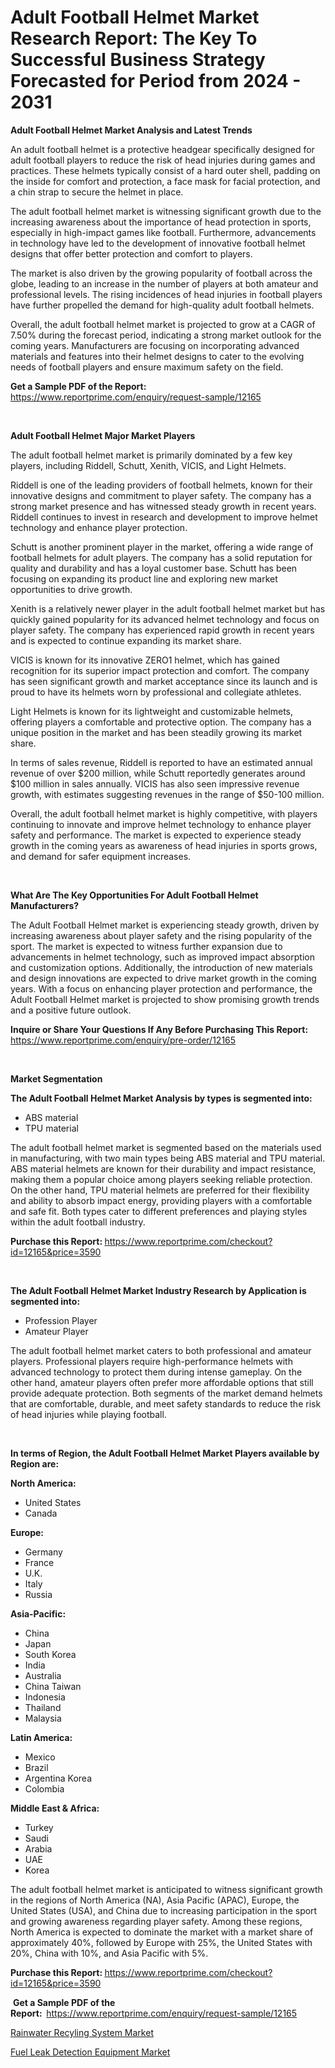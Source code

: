 <p><h1>Adult Football Helmet Market Research Report: The Key To Successful Business Strategy Forecasted for Period from 2024 - 2031</h1></p><p><strong>Adult Football Helmet Market Analysis and Latest Trends</strong></p>
<p><p>An adult football helmet is a protective headgear specifically designed for adult football players to reduce the risk of head injuries during games and practices. These helmets typically consist of a hard outer shell, padding on the inside for comfort and protection, a face mask for facial protection, and a chin strap to secure the helmet in place.</p><p>The adult football helmet market is witnessing significant growth due to the increasing awareness about the importance of head protection in sports, especially in high-impact games like football. Furthermore, advancements in technology have led to the development of innovative football helmet designs that offer better protection and comfort to players.</p><p>The market is also driven by the growing popularity of football across the globe, leading to an increase in the number of players at both amateur and professional levels. The rising incidences of head injuries in football players have further propelled the demand for high-quality adult football helmets.</p><p>Overall, the adult football helmet market is projected to grow at a CAGR of 7.50% during the forecast period, indicating a strong market outlook for the coming years. Manufacturers are focusing on incorporating advanced materials and features into their helmet designs to cater to the evolving needs of football players and ensure maximum safety on the field.</p></p>
<p><strong>Get a Sample PDF of the Report:&nbsp;</strong> <a href="https://www.reportprime.com/enquiry/request-sample/12165">https://www.reportprime.com/enquiry/request-sample/12165</a></p>
<p>&nbsp;</p>
<p><strong>Adult Football Helmet Major Market Players</strong></p>
<p><p>The adult football helmet market is primarily dominated by a few key players, including Riddell, Schutt, Xenith, VICIS, and Light Helmets. </p><p>Riddell is one of the leading providers of football helmets, known for their innovative designs and commitment to player safety. The company has a strong market presence and has witnessed steady growth in recent years. Riddell continues to invest in research and development to improve helmet technology and enhance player protection.</p><p>Schutt is another prominent player in the market, offering a wide range of football helmets for adult players. The company has a solid reputation for quality and durability and has a loyal customer base. Schutt has been focusing on expanding its product line and exploring new market opportunities to drive growth.</p><p>Xenith is a relatively newer player in the adult football helmet market but has quickly gained popularity for its advanced helmet technology and focus on player safety. The company has experienced rapid growth in recent years and is expected to continue expanding its market share.</p><p>VICIS is known for its innovative ZERO1 helmet, which has gained recognition for its superior impact protection and comfort. The company has seen significant growth and market acceptance since its launch and is proud to have its helmets worn by professional and collegiate athletes.</p><p>Light Helmets is known for its lightweight and customizable helmets, offering players a comfortable and protective option. The company has a unique position in the market and has been steadily growing its market share.</p><p>In terms of sales revenue, Riddell is reported to have an estimated annual revenue of over $200 million, while Schutt reportedly generates around $100 million in sales annually. VICIS has also seen impressive revenue growth, with estimates suggesting revenues in the range of $50-100 million.</p><p>Overall, the adult football helmet market is highly competitive, with players continuing to innovate and improve helmet technology to enhance player safety and performance. The market is expected to experience steady growth in the coming years as awareness of head injuries in sports grows, and demand for safer equipment increases.</p></p>
<p>&nbsp;</p>
<p><strong>What Are The Key Opportunities For Adult Football Helmet Manufacturers?</strong></p>
<p><p>The Adult Football Helmet market is experiencing steady growth, driven by increasing awareness about player safety and the rising popularity of the sport. The market is expected to witness further expansion due to advancements in helmet technology, such as improved impact absorption and customization options. Additionally, the introduction of new materials and design innovations are expected to drive market growth in the coming years. With a focus on enhancing player protection and performance, the Adult Football Helmet market is projected to show promising growth trends and a positive future outlook.</p></p>
<p><strong>Inquire or Share Your Questions If Any Before Purchasing This Report:</strong> <a href="https://www.reportprime.com/enquiry/pre-order/12165">https://www.reportprime.com/enquiry/pre-order/12165</a></p>
<p>&nbsp;</p>
<p><strong>Market Segmentation</strong></p>
<p><strong>The Adult Football Helmet Market Analysis by types is segmented into:</strong></p>
<p><ul><li>ABS material</li><li>TPU material</li></ul></p>
<p><p>The adult football helmet market is segmented based on the materials used in manufacturing, with two main types being ABS material and TPU material. ABS material helmets are known for their durability and impact resistance, making them a popular choice among players seeking reliable protection. On the other hand, TPU material helmets are preferred for their flexibility and ability to absorb impact energy, providing players with a comfortable and safe fit. Both types cater to different preferences and playing styles within the adult football industry.</p></p>
<p><strong>Purchase this Report:&nbsp;</strong><a href="https://www.reportprime.com/checkout?id=12165&price=3590">https://www.reportprime.com/checkout?id=12165&price=3590</a></p>
<p>&nbsp;</p>
<p><strong>The Adult Football Helmet Market Industry Research by Application is segmented into:</strong></p>
<p><ul><li>Profession Player</li><li>Amateur Player</li></ul></p>
<p><p>The adult football helmet market caters to both professional and amateur players. Professional players require high-performance helmets with advanced technology to protect them during intense gameplay. On the other hand, amateur players often prefer more affordable options that still provide adequate protection. Both segments of the market demand helmets that are comfortable, durable, and meet safety standards to reduce the risk of head injuries while playing football.</p></p>
<p>&nbsp;</p>
<p><strong>In terms of Region, the Adult Football Helmet Market Players available by Region are:</strong></p>
<p>
    <p> <strong> North America: </strong>
        <ul>
            <li>United States</li>
            <li>Canada</li>
        </ul>
        </p> 
    <p> <strong> Europe: </strong>
        <ul>
            <li>Germany</li>
            <li>France</li>
            <li>U.K.</li>
            <li>Italy</li>
            <li>Russia</li>
        </ul>
        </p> 
    <p> <strong> Asia-Pacific: </strong>
        <ul>
            <li>China</li>
            <li>Japan</li>
            <li>South Korea</li>
            <li>India</li>
            <li>Australia</li>
            <li>China Taiwan</li>
            <li>Indonesia</li>
            <li>Thailand</li>
            <li>Malaysia</li>
        </ul>
        </p> 
    <p> <strong> Latin America: </strong>
        <ul>
            <li>Mexico</li>
            <li>Brazil</li>
            <li>Argentina Korea</li>
            <li>Colombia</li>
        </ul>
        </p> 
    <p> <strong> Middle East & Africa: </strong>
        <ul>
            <li>Turkey</li>
            <li>Saudi</li>
            <li>Arabia</li>
            <li>UAE</li>
            <li>Korea</li>
        </ul>
    </p>
    </p>
<p><p>The adult football helmet market is anticipated to witness significant growth in the regions of North America (NA), Asia Pacific (APAC), Europe, the United States (USA), and China due to increasing participation in the sport and growing awareness regarding player safety. Among these regions, North America is expected to dominate the market with a market share of approximately 40%, followed by Europe with 25%, the United States with 20%, China with 10%, and Asia Pacific with 5%.</p></p>
<p><strong>Purchase this Report: </strong><a href="https://www.reportprime.com/checkout?id=12165&price=3590">https://www.reportprime.com/checkout?id=12165&price=3590</a></p>
<p>&nbsp;<strong>Get a Sample PDF of the Report:&nbsp;&nbsp;</strong><a href="https://www.reportprime.com/enquiry/request-sample/12165">https://www.reportprime.com/enquiry/request-sample/12165</a></p>
<p><strong></strong></p>
<p><p><a href="https://meowing-lemming-dd3.notion.site/Rainwater-Recyling-System-Market-Analysis-Examines-its-Scope-on-Growth-Opportunities-and-Forecasted-ede957ae7b2b4769a11e0ec450634b1a">Rainwater Recyling System Market</a></p><p><a href="https://cute-banjo-8ca.notion.site/Fuel-Leak-Detection-Equipment-Market-Furnish-Information-about-Market-Size-Market-Share-Market-Dyn-90b1870db41e494ea489a88dca8bf81b">Fuel Leak Detection Equipment Market</a></p></p>